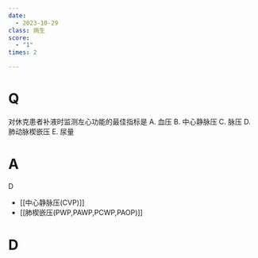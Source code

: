 ```yaml
---
date:
  - 2023-10-29
class: 病生
score:
  - "1"
times: 2

---
```



# Q
对休克患者补液时监测左心功能的最佳指标是
A. 血压
B. 中心静脉压
C. 脉压
D. 肺动脉楔嵌压
E. 尿量


# A
D




- [[中心静脉压(CVP)]]
- [[肺楔嵌压(PWP,PAWP,PCWP,PAOP)]]

# D